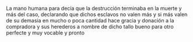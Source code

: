 La mano humana para decía que la destrucción terminaba en la muerte y más del caso, declarando que dichos esclavos no valen más y si más valen de su demasia en mucho o poca cantidad hace gracia y donación a la compradora y sus herederos a nombre de dicho tallo bueno para otro perfecte y muy vocable y pronto